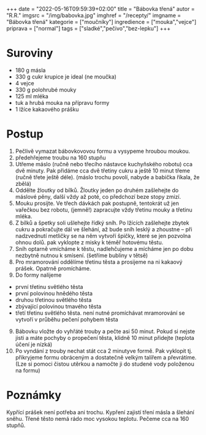 +++
date = "2022-05-16T09:59:39+02:00"
title = "Bábovka třená"
autor = "R.R."
imgsrc = "/img/babovka.jpg"
imghref = "/recepty/"
imgname = "Bábovka třená"
kategorie = ["moučníky"]
ingredience = ["mouka","vejce"]
priprava = ["normal"]
tags = ["sladké","pečivo","bez-lepku"]
+++

# Suroviny
- 180 g másla
- 330 g cukr krupice je ideal (ne moučka)
- 4 vejce
- 330 g polohrubé mouky
- 125 ml mléka
- tuk a hrubá mouka na přípravu formy
- 1 lžíce kakaového prášku

# Postup

1. Pečlivě vymazat bábovkovovou formu a vysypeme hroubou moukou. 
2. předehřejeme troubu na 160 stupňu
3. Utřeme máslo (ručně nebo třecího nástavce kuchyňského robotu) cca dvě minuty. Pak přidáme cca dvě třetiny cukru a ještě 10 minut třeme (ručně třete ještě déle). (máslo trochu povolí, nabyde a  babička říkala, že zbělá) 
3. Oddělte žloutky od bílků. Žloutky jeden po druhém zašlehejte do máslové pěny, další vždy až poté, co předchozí beze stopy zmizí.
4. Mouku prosijte. Ve třech dávkách pak postupně, tentokrát už jen vařečkou bez robotu, (jemně!) zapracujte vždy třetinu mouky a třetinu mléka.
5. Z bílků a špetky soli ušlehejte řídký sníh. Po lžících zašlehejte zbytek cukru a pokračujte dál ve šlehání, až bude sníh lesklý a zhoustne – při nadzvednutí metličky se na něm vytvoří špičky, které se jen pozvolna ohnou dolů. pak vyklopte z misky k téměř hotovému těstu.
6. Sníh optarně vmícháme k těstu, nadlehčujeme a mícháme jen po dobu nezbytně nutnou k smísení. (šetříme bubliny v tětsě) 
7. Pro mramorování oddělíme třetinu těsta a prosijeme na ni kakaový prášek. Opatrně promícháme.
8. Do formy nalijeme 
  - první třetinu světlého těsta
  - první polovinou hnědého těsta
  - druhou třetinou světlého těsta
  - zbývající polovinou tmavého těsta
  - třetí třetinu světlého těsta.
  není nutné promíchávat mramorování se vytvoří v průběhu pečení pohybem těsta
9. Bábovku vložte do vyhřáté trouby a pečte asi 50 minut. Pokud si nejste jisti a máte pochyby o propečení těsta, klidně 10 minut přidejte (teplota účení je nízká)
10. Po vyndání z trouby nechat stát cca 2 minutyve formě. Pak vyklopit  tj. přikryjeme formu obráceným a dostatečně velkým talířem a převrátíme. 
(Lze si pomoci čistou utěrkou a namočte ji do studené vody položenou na formu)

# Poznámky
Kypřící prášek není potřeba ani trochu. Kypření zajistí tření másla a šlehání sněhu. Třené těsto nemá rádo moc vysokou teplotu. Pečeme cca na 160 stupňů.

<!--Kuchařka pro dceru Flrentýna-->

<!--more-->